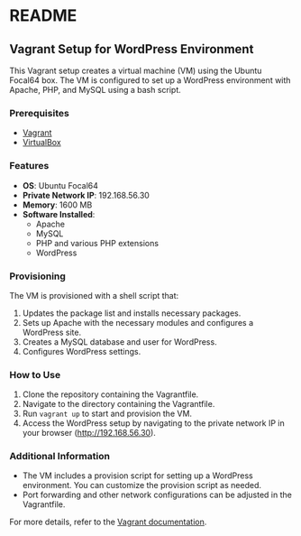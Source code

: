 # README

## Vagrant Setup for WordPress Environment

This Vagrant setup creates a virtual machine (VM) using the Ubuntu Focal64 box. The VM is configured to set up a WordPress environment with Apache, PHP, and MySQL using a bash script.

### Prerequisites

- [Vagrant](https://www.vagrantup.com/downloads)
- [VirtualBox](https://www.virtualbox.org/wiki/Downloads)

### Features

- **OS**: Ubuntu Focal64
- **Private Network IP**: 192.168.56.30
- **Memory**: 1600 MB
- **Software Installed**:
  - Apache
  - MySQL
  - PHP and various PHP extensions
  - WordPress

### Provisioning

The VM is provisioned with a shell script that:
1. Updates the package list and installs necessary packages.
2. Sets up Apache with the necessary modules and configures a WordPress site.
3. Creates a MySQL database and user for WordPress.
4. Configures WordPress settings.

### How to Use

1. Clone the repository containing the Vagrantfile.
2. Navigate to the directory containing the Vagrantfile.
3. Run `vagrant up` to start and provision the VM.
4. Access the WordPress setup by navigating to the private network IP in your browser (http://192.168.56.30).

### Additional Information

- The VM includes a provision script for setting up a WordPress environment. You can customize the provision script as needed.
- Port forwarding and other network configurations can be adjusted in the Vagrantfile.

For more details, refer to the [Vagrant documentation](https://www.vagrantup.com/docs).

